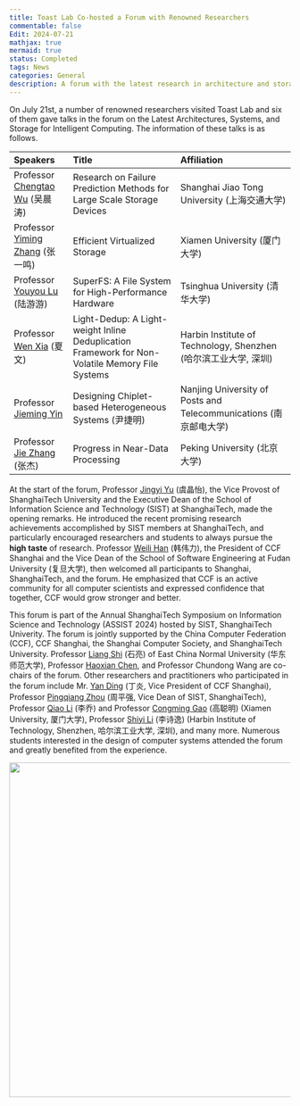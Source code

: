 ```yaml
---
title: Toast Lab Co-hosted a Forum with Renowned Researchers
commentable: false
Edit: 2024-07-21
mathjax: true
mermaid: true
status: Completed
tags: News
categories: General
description: A forum with the latest research in architecture and storage
---
```


<p>On July 21st, a number of renowned researchers visited Toast Lab and six of them gave talks in the forum on the Latest Architectures, Systems, and Storage for Intelligent Computing. The information of these talks is as follows.</p>

| Speakers | Title | Affiliation  | 
| :---     | :---  | :--- |
| Professor <a href="https://www.cs.sjtu.edu.cn/~wuct/" target="_blank">Chengtao Wu</a> (&#x5434;&#x6668;&#x6d9b;) | Research on Failure Prediction Methods for Large Scale Storage Devices |  Shanghai Jiao Tong University (&#x4e0a;&#x6d77;&#x4ea4;&#x901a;&#x5927;&#x5b66;) |
| Professor <a href="http://nicexlab.com/zym.htm" target="_blank">Yiming Zhang</a> (&#x5f20;&#x4e00;&#x9e23;) | Efficient Virtualized Storage | Xiamen University (&#x53a6;&#x95e8;&#x5927;&#x5b66;) |
| Professor <a href="https://storage.cs.tsinghua.edu.cn/~lu/" target="_blank">Youyou Lu</a> (&#x9646;&#x6e38;&#x6e38;) | SuperFS: A File System for High-Performance Hardware | Tsinghua University (&#x6e05;&#x534e;&#x5927;&#x5b66;) |
| Professor <a href="https://cswxia.github.io/" target="_blank" target="_blank">Wen Xia</a> (&#x590f;&#x6587;) | Light-Dedup: A Light-weight Inline Deduplication Framework for Non-Volatile Memory File Systems | Harbin Institute of Technology, Shenzhen (&#x54c8;&#x5c14;&#x6ee8;&#x5de5;&#x4e1a;&#x5927;&#x5b66;, &#x6df1;&#x5733;) |
| Professor <a href="https://jiemingyin.github.io/" target="_blank">Jieming Yin | Designing Chiplet-based Heterogeneous Systems</a> (&#x5c39;&#x6377;&#x660e;) | Nanjing University of Posts and Telecommunications (&#x5357;&#x4eac;&#x90ae;&#x7535;&#x5927;&#x5b66;) | 
| Professor <a href="https://jiezhang-camel.github.io/" target="_blank">Jie Zhang</a> (&#x5f20;&#x6770;) | Progress in Near-Data Processing | Peking University (&#x5317;&#x4eac;&#x5927;&#x5b66;) |

<p>At the start of the forum, Professor <a href="https://vic.shanghaitech.edu.cn/vrvc/en/people/jingyi-yu/" target="_blank">Jingyi Yu</a> (&#x865e;&#x6676;&#x6021;), the Vice Provost of ShanghaiTech University and the Executive Dean of the School of Information Science and Technology (SIST) at ShanghaiTech, made the opening remarks. He introduced the recent promising research achievements accomplished by SIST members at ShanghaiTech, and particularly encouraged researchers and students to always pursue the <b>high taste</b> of research. Professor <a href="https://dsg.fudan.edu.cn/#/" target="_blank">Weili Han</a> (&#x97e9;&#x4f1f;&#x529b;), the President of CCF Shanghai and the Vice Dean of the School of Software Engineering at Fudan University (&#x590d;&#x65e6;&#x5927;&#x5b66;), then welcomed all participants to Shanghai, ShanghaiTech, and the forum. He emphasized that CCF is an active community for all computer scientists and expressed confidence that together, CCF would grow stronger and better.</p>

<p>This forum is part of the Annual ShanghaiTech Symposium on Information Science and Technology (ASSIST 2024) hosted by SIST, ShanghaiTech Univerity. The forum is jointly supported by the China Computer Federation (CCF), CCF Shanghai, the Shanghai Computer Society, and ShanghaiTech University. Professor <a href="https://faculty.ecnu.edu.cn/_s16/sl2_13905/main.psp" target="_blank">Liang Shi</a> (&#x77f3;&#x4eae;) of East China Normal University (&#x534e;&#x4e1c;&#x5e08;&#x8303;&#x5927;&#x5b66;), Professor <a href="https://faculty.sist.shanghaitech.edu.cn/hxchen/" target="_blank">Haoxian Chen</a>, and Professor Chundong Wang are co-chairs of the forum. Other researchers and practitioners who participated in the forum include Mr. <a href="https://www.ccf.org.cn/c/2017-05-11/594622.shtml" target="_blank">Yan Ding</a> (&#x4e01;&#x708e;, Vice President of CCF Shanghai), Professor <a href="https://faculty.sist.shanghaitech.edu.cn/faculty/zhoupq/home.html" target="_blank">Pingqiang Zhou</a> (&#x5468;&#x5e73;&#x5f3a;, Vice Dean of SIST, ShanghaiTech), Professor <a href="https://informatics.xmu.edu.cn/info/1425/25319.htm" target="_blank">Qiao Li</a> (&#x674e;&#x4e54;) and Professor <a href="https://gaocm.github.io/" target="_blank">Congming Gao</a> (&#x9ad8;&#x806a;&#x660e;) (Xiamen University, &#x53a6;&#x95e8;&#x5927;&#x5b66;), Professor <a href="https://faculty.hitsz.edu.cn/lishiyi" target="_blank">Shiyi Li</a> (&#x674e;&#x8bd7;&#x9038;) (Harbin Institute of Technology, Shenzhen, &#x54c8;&#x5c14;&#x6ee8;&#x5de5;&#x4e1a;&#x5927;&#x5b66;, &#x6df1;&#x5733;), and many more. Numerous students interested in the design of computer systems attended the forum and greatly benefited from the experience.</p>

<div class="news-row-left"><img src="https://toast-lab.sist.shanghaitech.edu.cn/people/photos/classic-2024.jpg" height="600" alt="" /></div>

